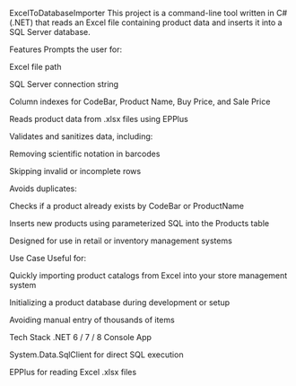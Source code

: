 ExcelToDatabaseImporter
This project is a command-line tool written in C# (.NET) that reads an Excel file containing product data and inserts it into a SQL Server database.

 Features
 Prompts the user for:

Excel file path

SQL Server connection string

Column indexes for CodeBar, Product Name, Buy Price, and Sale Price

 Reads product data from .xlsx files using EPPlus

 Validates and sanitizes data, including:

Removing scientific notation in barcodes

Skipping invalid or incomplete rows

 Avoids duplicates:

Checks if a product already exists by CodeBar or ProductName

 Inserts new products using parameterized SQL into the Products table

 Designed for use in retail or inventory management systems

 Use Case
Useful for:

Quickly importing product catalogs from Excel into your store management system

Initializing a product database during development or setup

Avoiding manual entry of thousands of items

 Tech Stack
.NET 6 / 7 / 8 Console App

System.Data.SqlClient for direct SQL execution

EPPlus for reading Excel .xlsx files
